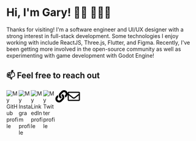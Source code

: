 # Hi, I'm Gary! 👋🏼 👨🏻‍💻

Thanks for visiting! I'm a software engineer and UI/UX designer with a strong interest in full-stack development. Some technologies I enjoy working with include ReactJS, Three.js, Flutter, and Figma. Recently, I've been getting more involved in the open-source community as well as experimenting with game development with Godot Engine!

## 📫 Feel free to reach out

<a href="https://github.com/Kasaract">
	<img width="32" align="left"
		 alt="My GitHub profile"
		 src="https://cdn.jsdelivr.net/npm/simple-icons@v3/icons/github.svg">
</a>

<a href="https://www.instagram.com/garynguyen18/">
	<img width="32" align="left"
		 alt="My Instagram profile"
		 src="https://cdn.jsdelivr.net/npm/simple-icons@v3/icons/instagram.svg">
</a>

<a href="https://www.linkedin.com/in/gary-nguyen-mit/">
	<img width="32" align="left"
		 alt="My LinkedIn profile"
		 src="https://cdn.jsdelivr.net/npm/simple-icons@v3/icons/linkedin.svg">
</a>

<a href="https://twitter.com/garynguyen_18">
	<img width="32" align="left"
		 alt="My Twitter profile"
		 src="https://cdn.jsdelivr.net/npm/simple-icons@v3/icons/twitter.svg">
</a>

<a href="https://garynguyen.com">
	<img width="32" align="left"
		 alt="My Personal Portfolio"
		 src="https://raw.githubusercontent.com/Kasaract/Kasaract/master/link.svg">
</a>

<a href="mailto:garynguyen2018@gmail.com">
	<img width="32" align="left"
		 alt="My email"
		 src="https://raw.githubusercontent.com/Kasaract/Kasaract/master/envelope.svg">
</a>

